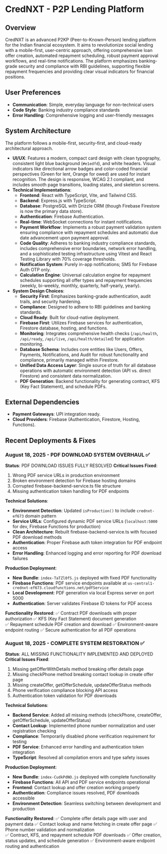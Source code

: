 # CredNXT - P2P Lending Platform

## Overview
CredNXT is an advanced P2KP (Peer-to-Known-Person) lending platform for the Indian financial ecosystem. It aims to revolutionize social lending with a mobile-first, user-centric approach, offering comprehensive loan offer creation, automated repayment scheduling, robust payment approval workflows, and real-time notifications. The platform emphasizes banking-grade security and compliance with RBI guidelines, supporting flexible repayment frequencies and providing clear visual indicators for financial positions.

## User Preferences
- **Communication**: Simple, everyday language for non-technical users
- **Code Style**: Banking industry compliance standards
- **Error Handling**: Comprehensive logging and user-friendly messages

## System Architecture
The platform follows a mobile-first, security-first, and cloud-ready architectural approach.
- **UI/UX**: Features a modern, compact card design with clean typography, consistent light blue background (`#e1edfd`), and white headers. Visual indicators like directional arrow badges and color-coded financial perspectives (Green for lent, Orange for owed) are used for instant recognition. The design is responsive, WCAG 2.1 compliant, and includes smooth page transitions, loading states, and skeleton screens.
- **Technical Implementations**:
    - **Frontend**: React with TypeScript, Vite, and Tailwind CSS.
    - **Backend**: Express.js with TypeScript.
    - **Database**: PostgreSQL with Drizzle ORM (though Firebase Firestore is now the primary data store).
    - **Authentication**: Firebase Authentication.
    - **Real-time**: WebSocket connections for instant notifications.
    - **Payment Workflow**: Implements a robust payment validation system ensuring compliance with repayment schedules and automatic due date advancement upon payment approval.
    - **Code Quality**: Adheres to banking industry compliance standards, includes comprehensive error boundaries, network error handling, and a sophisticated testing infrastructure using Vitest and React Testing Library with 70% coverage thresholds.
    - **Notification System**: Purely in-app notifications; SMS for Firebase Auth OTP only.
    - **Calculation Engine**: Universal calculation engine for repayment schedules supporting all offer types and repayment frequencies (weekly, bi-weekly, monthly, quarterly, half-yearly, yearly).
- **System Design Choices**:
    - **Security First**: Emphasizes banking-grade authentication, audit trails, and security hardening.
    - **Compliance**: Designed to adhere to RBI guidelines and banking standards.
    - **Cloud Ready**: Built for cloud-native deployment.
    - **Firebase First**: Utilizes Firebase services for authentication, Firestore database, hosting, and functions.
    - **Monitoring**: Integrates comprehensive health checks (`/api/health`, `/api/ready`, `/api/live`, `/api/health/detailed`) for application monitoring.
    - **Database Schema**: Includes core entities like Users, Offers, Payments, Notifications, and Audit for robust functionality and compliance, primarily managed within Firestore.
    - **Unified Data Access Layer**: Single source of truth for all database operations with automatic environment detection (API vs. direct Firestore) and consistent data normalization.
    - **PDF Generation**: Backend functionality for generating contract, KFS (Key Fact Statement), and schedule PDFs.

## External Dependencies
- **Payment Gateways**: UPI integration ready.
- **Cloud Providers**: Firebase (Authentication, Firestore, Hosting, Functions).

## Recent Deployments & Fixes

### August 18, 2025 - PDF DOWNLOAD SYSTEM OVERHAUL ✅
**Status**: PDF DOWNLOAD ISSUES FULLY RESOLVED
**Critical Issues Fixed**:
1. Wrong PDF service URLs in production environment
2. Broken environment detection for Firebase hosting domains
3. Corrupted firebase-backend-service.ts file structure
4. Missing authentication token handling for PDF endpoints

**Technical Solutions**:
- **Environment Detection**: Updated `isProduction()` to include `crednxt-ef673` domain pattern
- **Service URLs**: Configured dynamic PDF service URLs (`localhost:5000` for dev, Firebase Functions for production)
- **Clean Architecture**: Rebuilt firebase-backend-service.ts with focused PDF download methods
- **Authentication**: Proper Firebase auth token integration for PDF endpoint access
- **Error Handling**: Enhanced logging and error reporting for PDF download failures

**Production Deployment**:
- **New Bundle**: `index-TaTZl0fS.js` deployed with fixed PDF functionality
- **Firebase Functions**: PDF service endpoints available at `us-central1-crednxt-ef673.cloudfunctions.net/pdfService`
- **Local Development**: PDF generation via local Express server on port 5000
- **Authentication**: Server validates Firebase ID tokens for PDF access

**Functionality Restored**:
✅ Contract PDF downloads with proper authorization
✅ KFS (Key Fact Statement) document generation  
✅ Repayment schedule PDF creation and download
✅ Environment-aware endpoint routing
✅ Secure authentication for all PDF operations

### August 18, 2025 - COMPLETE SYSTEM RESTORATION ✅
**Status**: ALL MISSING FUNCTIONALITY IMPLEMENTED AND DEPLOYED
**Critical Issues Fixed**:
1. Missing getOfferWithDetails method breaking offer details page
2. Missing checkPhone method breaking contact lookup in create offer page  
3. Missing createOffer, getOfferSchedule, updateOfferStatus methods
4. Phone verification compliance blocking API access
5. Authentication token validation for PDF downloads

**Technical Solutions**:
- **Backend Service**: Added all missing methods (checkPhone, createOffer, getOfferSchedule, updateOfferStatus)
- **Contact Lookup**: Implemented phone number normalization and user registration checking
- **Compliance**: Temporarily disabled phone verification requirement for testing
- **PDF Service**: Enhanced error handling and authentication token integration
- **TypeScript**: Resolved all compilation errors and type safety issues

**Production Deployment**:
- **New Bundle**: `index-CudkPdNO.js` deployed with complete functionality
- **Firebase Functions**: All API and PDF service endpoints operational
- **Frontend**: Contact lookup and offer creation working properly
- **Authentication**: Compliance issues resolved, PDF downloads accessible
- **Environment Detection**: Seamless switching between development and production

**Functionality Restored**:
✅ Complete offer details page with user and payment data
✅ Contact lookup and name fetching in create offer page
✅ Phone number validation and normalization  
✅ Contract, KFS, and repayment schedule PDF downloads
✅ Offer creation, status updates, and schedule generation
✅ Environment-aware endpoint routing and authentication